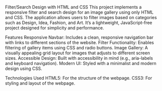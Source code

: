 Filter/Search Design with HTML and CSS
This project implements a responsive filter and search design for an image gallery using only HTML and CSS. The application allows users to filter images based on categories such as Design, Idea, Fashion, and Art. It’s a lightweight, JavaScript-free project designed for simplicity and performance.

Features
Responsive Navbar: Includes a clean, responsive navigation bar with links to different sections of the website.
Filter Functionality: Enables filtering of gallery items using CSS and radio buttons.
Image Gallery: A visually appealing grid layout for images that adjusts to different screen sizes.
Accessible Design: Built with accessibility in mind (e.g., aria-labels and keyboard navigation).
Modern UI: Styled with a minimalist and modern design using CSS.

Technologies Used
HTML5: For the structure of the webpage.
CSS3: For styling and layout of the webpage.
